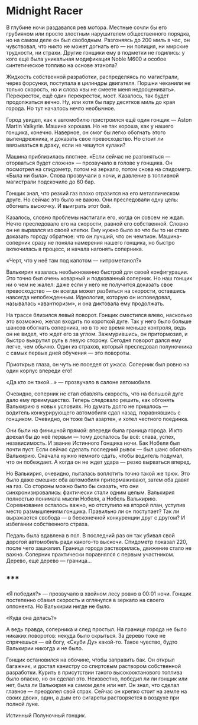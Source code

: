 # Midnight Racer

В глубине ночи раздавался рев мотора. Местные сочли бы его грубияном или просто злостным нарушителем общественного порядка, но на самом деле он был свободным. Разгоняясь до 200 миль в час, он чувствовал, что никто не может догнать его — ни полиция, ни мирские трудности, ни страхи. Другие гонщики ему в подметки не годились: у кого ещё была уникальная модификация Noble M600 и особое синтетическое топливо на основе этанола?

Жидкость собственной разработки, распределяясь по магистрали, через форсунки, поступала в цилиндры двигателя. Поршни чеканили не только скорость, но и слова «вы не смеете меня недооценивать». Перекресток, ещё один перекресток, мост. Казалось, так будет продолжаться вечно. Ну, или хотя бы пару десятков миль до края города. Но тут началось нечто необычное.

Город увидел, как к автомобилю пристроился ещё один гонщик — Aston Martin Valkyrie. Машина хорошая. Но не так хороша, как у нашего гонщика, конечно. Наверное, он смог бы легко обогнать этого выпендрежника, и доказать свое превосходство. Но стоит ли ввязываться в драку, если не чешутся кулаки?

Машина приблизилась плотнее. «Если сейчас не разгоняться — оторваться будет сложно» — прозвучало в голове у гонщика. Он посмотрел на спидометр, потом на зеркало, потом снова на спидометр. «Была ни была». Слова прозвучали в ночи, и давление в топливной магистрали подскочило до 60 бар.

Гонщик знал, что резкий газ плохо отразится на его металлическом друге. Но сейчас это было не важно. Они преследовали одну цель: обогнать выскочку. И выиграть этот бой.

Казалось, словно проблемы настигали его, когда он совсем не ждал. Нечто преследовало его на скорости, равной его собственной. Словно он не вырвался из своей клетки. Ему нужно было во что бы то ни стало доказать городу обратное: что он лучший, что он чемпион. Машина-соперник сразу не поняла намерения нашего гонщика, но быстро включилась в процесс, и начала нагонять соперника.

«Черт, что у неё там под капотом — нитрометанол?»

Валькирия казалась необыкновенно быстрой для своей конфигурации. Это точно был очень коварный и подкованный соперник. Но наш гонщик ни о чем не жалел: даже если у него не получится доказать свое превосходство — он всегда может разбиться на скорости, оставшись навсегда непобежденным. Идеология, которую он исповедовал, называлась «авантюризм», и она диктовала ему продолжать.

На трассе близился левый поворот. Гонщик сместился влево, насколько это возможно, желая входить по короткой дуге. Так у него было больше шансов обогнать соперника, но в то же время меньше контроля, ведь он не видел, что ждет его за углом. Зажмурившись, он притормозил, и быстро выкрутил руль в левую сторону. Сегодня поворот дался ему легче, чем обычно. Один из страхов, который преследовал полуночника с самых первых дней обучения — это повороты.

Приоткрыв глаза, он чуть не поседел от ужаса. Соперник был ровно на один корпус впереди его!

«Да кто он такой...» — прозвучало в салоне автомобиля.

Очевидно, соперник не стал сбавлять скорость, что на большой дуге дало ему преимущество. Теперь следовало решить, как обгонять Валькирию в новых условиях. Но думать долго не пришлось — водитель конкурирующего автомобиля сдал назад, поравнявшись с гонщиком. Очевидно, он тоже был азартен, и хотел честного поединка.

Они были на финишной прямой: впереди была граница города. И кто доехал бы до неё первым — тому досталось бы всё: слава, успех, независимость. И звание Истинного Гонщика ночи. Бак Нобеля был почти пуст. Если сейчас сделать последний рывок — был шанс обогнать Валькирию. Сначала нужно немного сдать, чтобы водитель подумал, что он побеждает. А когда он не ждет удара — резко вырваться вперед.

Но Валькирия, очевидно, пыталась воплотить точно такой же трюк. Это было даже смешно: оба автомобиля притормаживают, затем оба давят на газ. Со стороны можно было бы сказать, что они синхронизировались: фактически стали одним целым. Валькирия полностью понимала мысли Нобеля, а Нобель Валькирию. Соревнование осталось важно, но отступило на второй план, уступив место размышлениям гонщика. Правильно ли он поступает? Так ли выражается свобода — в бесконечной конкуренции друг с другом? И избегании собственного страха.

Педаль была вдавлена в пол. В последний раз он так убивал свой дорогой автомобиль ради какого-то выскочи. Спидометр показал 220, после чего зашкалил. Граница города растворилась, движение стало не важно. Соперник практически поравнялся с первым участником. Дерево, ещё дерево — граница...

## ***

«Я победил?» — прозвучало в хвойном лесу ровно в 00:01 ночи. Гонщик постепенно сбавил скорость и оглянулся в зеркало на своего оппонента. Но Валькирии нигде не было.

«Куда она делась?»

 А ведь правда, соперника и след простыл. На границе города не было никаких поворотов: некуда было скрыться. За дерево тоже не спрячешься — ей богу, «Скуби Ду» какой-то. Такое чувство, будто Валькирии никогда и не было.
 
 Гонщик остановился на обочине, чтобы заправить бак. Он открыл багажник, и достал канистру со спиртовым раствором собственной разработки. Курить в присутствии такого высокооктанового топлива было опасно, но он сделал это. Неизвестно, победил ли ли гонщик или нет, была ли Валькирия на самом деле или нет. Он знал, что сделал главное — преодолел свой страх. Сейчас он крепко стоит на земле на своих двоих, один, а дым его сигареты растворяется в воздухе при полной луне.
 
 Истинный Полуночный гонщик.